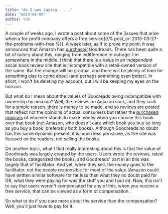 ```yaml
---
title: "As I was saying . . ."
date: "2013-04-09"
author: tom
---
```


A couple of weeks ago, I wrote a post about some of the [issues that arise when a for-profit company offers a free service]({% post_url 2013-03-27-the-problems-with-free %}). A week later, as if to prove my point, it was announced that Amazon has [purchased](https://www.google.com/search?q=amazon%20purchase%20goodreads) Goodreads. There has been quite a bit of outcry about this, ranging from indifference to outrage. I'm somewhere in the middle. I think that there is a value in an independent social book review site that is incompatible with a retail-owned version of the same. But the change will be gradual, and there will be plenty of time for something else to come about (and perhaps something even better). In short, I won't be deleting my account, but I will be keeping my eyes on the horizon.

But what do I mean about the values of Goodreads being incompatible with ownership by amazon? Well, the reviews on Amazon suck, and they suck for a simple reason: there is money to be made, and so reviews are posted that reflect not the opinions of actual consumers but rather the [purchased opinions](http://www.forbes.com/sites/suwcharmananderson/2012/08/28/fake-reviews-amazons-rotten-core/) of whoever stands to make money when you choose this book over that book (not Amazon, who doesn't care which book you buy so long as you buy a book, preferably both books). Although Goodreads no doubt has this same dynamic present, it is much less pervasive, as the site was focused on the readers, not selling the books.

On another topic, what I find really interesting about this is that the value of Goodreads was largely created by the users. Users wrote the reviews, rated the books, categorized the books, and Goodreads' part in all this was largely that of facilitator. And yet, when they sell, the money goes to the facilitator, not the people responsible for most of the value (Amazon could have written similar software for far less than what they no doubt paid for GR, what they were paying for was the stuff you and I put in). Now, this isn't to say that users weren't compensated for any of this, when you receive a free service, that can be viewed as a form of compensation.

So what to do if you care more about the service than the compensation? Well, you'll just have to pay for it.
